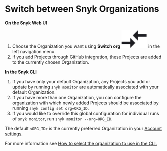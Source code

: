 # Switch between Snyk Organizations

**On the Snyk Web UI**

1. Choose the Organization you want using **Switch org** <img src="../../../.gitbook/assets/compare_arrows (1).png" alt="" data-size="line"> in the left navigation menu.&#x20;
2. If you add Projects through GitHub integration, these Projects are added to the currently chosen Organization.

**In the Snyk CLI**

1. If you have only your default Organization, any Projects you add or update by running `snyk monitor` are automatically associated with your default Organization.
2. If you have more than one Organization, you can configure the organization with which newly added Projects should be associated by running `snyk config set org=ORG_ID`.
3. If you would like to override this global configuration for individual runs of `snyk monitor`, run `snyk monitor --org=ORG_ID`.

The default `<ORG_ID>` is the currently preferred Organization in your [Account settings](https://app.snyk.io/account).

For more information see [How to select the organization to use in the CLI.](https://docs.snyk.io/snyk-cli/test-for-vulnerabilities/how-to-select-the-organization-to-use-in-the-cli)
